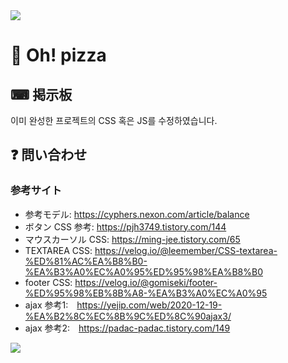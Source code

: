 <img src="https://capsule-render.vercel.app/api?type=waving&color=f08080&height=200&section=header&text=Oh!%pizza%&fontSize=40&animation=fadeIn&fontAlign=84&fontAlignY=36" />

# 🍕 Oh! pizza

## ⌨ 掲示板  
  이미 완성한 프로젝트의 CSS 혹은 JS를 수정하였습니다.
  
  


## ❓ 問い合わせ

### 参考サイト

- 参考モデル: https://cyphers.nexon.com/article/balance
- ボタン CSS 参考: https://pjh3749.tistory.com/144
- マウスカーソル CSS: https://ming-jee.tistory.com/65
- TEXTAREA CSS: https://velog.io/@leemember/CSS-textarea-%ED%81%AC%EA%B8%B0-%EA%B3%A0%EC%A0%95%ED%95%98%EA%B8%B0
- footer CSS: https://velog.io/@gomiseki/footer-%ED%95%98%EB%8B%A8-%EA%B3%A0%EC%A0%95
- ajax 参考1:　https://yejip.com/web/2020-12-19-%EA%B2%8C%EC%8B%9C%ED%8C%90ajax3/
- ajax 参考2:　https://padac-padac.tistory.com/149

<img src="https://capsule-render.vercel.app/api?type=waving&color=f08080&height=200&section=footer&20render&fontSize=90" />
